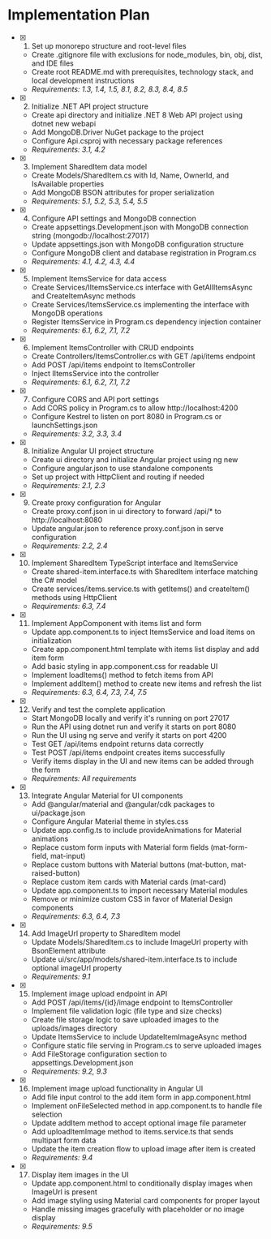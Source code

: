 # Implementation Plan

- [x] 1. Set up monorepo structure and root-level files
  - Create .gitignore file with exclusions for node_modules, bin, obj, dist, and IDE files
  - Create root README.md with prerequisites, technology stack, and local development instructions
  - _Requirements: 1.3, 1.4, 1.5, 8.1, 8.2, 8.3, 8.4, 8.5_

- [x] 2. Initialize .NET API project structure
  - Create api directory and initialize .NET 8 Web API project using dotnet new webapi
  - Add MongoDB.Driver NuGet package to the project
  - Configure Api.csproj with necessary package references
  - _Requirements: 3.1, 4.2_

- [x] 3. Implement SharedItem data model
  - Create Models/SharedItem.cs with Id, Name, OwnerId, and IsAvailable properties
  - Add MongoDB BSON attributes for proper serialization
  - _Requirements: 5.1, 5.2, 5.3, 5.4, 5.5_

- [x] 4. Configure API settings and MongoDB connection
  - Create appsettings.Development.json with MongoDB connection string (mongodb://localhost:27017)
  - Update appsettings.json with MongoDB configuration structure
  - Configure MongoDB client and database registration in Program.cs
  - _Requirements: 4.1, 4.2, 4.3, 4.4_

- [x] 5. Implement ItemsService for data access
  - Create Services/IItemsService.cs interface with GetAllItemsAsync and CreateItemAsync methods
  - Create Services/ItemsService.cs implementing the interface with MongoDB operations
  - Register ItemsService in Program.cs dependency injection container
  - _Requirements: 6.1, 6.2, 7.1, 7.2_

- [x] 6. Implement ItemsController with CRUD endpoints
  - Create Controllers/ItemsController.cs with GET /api/items endpoint
  - Add POST /api/items endpoint to ItemsController
  - Inject IItemsService into the controller
  - _Requirements: 6.1, 6.2, 7.1, 7.2_

- [x] 7. Configure CORS and API port settings
  - Add CORS policy in Program.cs to allow http://localhost:4200
  - Configure Kestrel to listen on port 8080 in Program.cs or launchSettings.json
  - _Requirements: 3.2, 3.3, 3.4_

- [x] 8. Initialize Angular UI project structure
  - Create ui directory and initialize Angular project using ng new
  - Configure angular.json to use standalone components
  - Set up project with HttpClient and routing if needed
  - _Requirements: 2.1, 2.3_

- [x] 9. Create proxy configuration for Angular
  - Create proxy.conf.json in ui directory to forward /api/* to http://localhost:8080
  - Update angular.json to reference proxy.conf.json in serve configuration
  - _Requirements: 2.2, 2.4_

- [x] 10. Implement SharedItem TypeScript interface and ItemsService
  - Create shared-item.interface.ts with SharedItem interface matching the C# model
  - Create services/items.service.ts with getItems() and createItem() methods using HttpClient
  - _Requirements: 6.3, 7.4_

- [x] 11. Implement AppComponent with items list and form
  - Update app.component.ts to inject ItemsService and load items on initialization
  - Create app.component.html template with items list display and add item form
  - Add basic styling in app.component.css for readable UI
  - Implement loadItems() method to fetch items from API
  - Implement addItem() method to create new items and refresh the list
  - _Requirements: 6.3, 6.4, 7.3, 7.4, 7.5_

- [x] 12. Verify and test the complete application
  - Start MongoDB locally and verify it's running on port 27017
  - Run the API using dotnet run and verify it starts on port 8080
  - Run the UI using ng serve and verify it starts on port 4200
  - Test GET /api/items endpoint returns data correctly
  - Test POST /api/items endpoint creates items successfully
  - Verify items display in the UI and new items can be added through the form
  - _Requirements: All requirements_

- [x] 13. Integrate Angular Material for UI components

  - Add @angular/material and @angular/cdk packages to ui/package.json
  - Configure Angular Material theme in styles.css
  - Update app.config.ts to include provideAnimations for Material animations
  - Replace custom form inputs with Material form fields (mat-form-field, mat-input)
  - Replace custom buttons with Material buttons (mat-button, mat-raised-button)
  - Replace custom item cards with Material cards (mat-card)
  - Update app.component.ts to import necessary Material modules
  - Remove or minimize custom CSS in favor of Material Design components
  - _Requirements: 6.3, 6.4, 7.3_

- [x] 14. Add ImageUrl property to SharedItem model





  - Update Models/SharedItem.cs to include ImageUrl property with BsonElement attribute
  - Update ui/src/app/models/shared-item.interface.ts to include optional imageUrl property
  - _Requirements: 9.1_

- [x] 15. Implement image upload endpoint in API





  - Add POST /api/items/{id}/image endpoint to ItemsController
  - Implement file validation logic (file type and size checks)
  - Create file storage logic to save uploaded images to the uploads/images directory
  - Update ItemsService to include UpdateItemImageAsync method
  - Configure static file serving in Program.cs to serve uploaded images
  - Add FileStorage configuration section to appsettings.Development.json
  - _Requirements: 9.2, 9.3_

- [x] 16. Implement image upload functionality in Angular UI





  - Add file input control to the add item form in app.component.html
  - Implement onFileSelected method in app.component.ts to handle file selection
  - Update addItem method to accept optional image file parameter
  - Add uploadItemImage method to items.service.ts that sends multipart form data
  - Update the item creation flow to upload image after item is created
  - _Requirements: 9.4_

- [x] 17. Display item images in the UI





  - Update app.component.html to conditionally display images when ImageUrl is present
  - Add image styling using Material card components for proper layout
  - Handle missing images gracefully with placeholder or no image display
  - _Requirements: 9.5_
